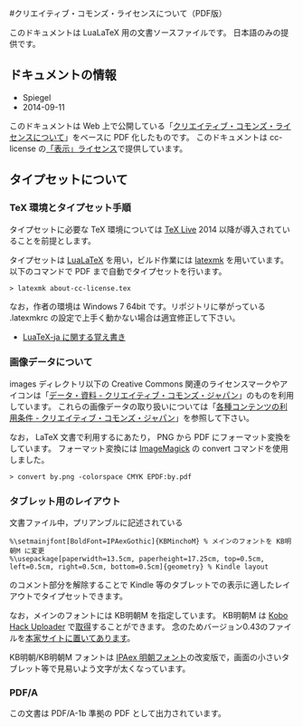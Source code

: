 #クリエイティブ・コモンズ・ライセンスについて（PDF版）

このドキュメントは LuaLaTeX 用の文書ソースファイルです。
日本語のみの提供です。

## ドキュメントの情報

- Spiegel
- 2014-09-11

このドキュメントは Web 上で公開している「[クリエイティブ・コモンズ・ライセンスについて](http://www.baldanders.info/cc-license.shtml#aboutCC)」をベースに PDF 化したものです。
このドキュメントは cc-license の[「表示」ライセンス](http://creativecommons.org/licenses/by/4.0/)で提供しています。

## タイプセットについて

### TeX 環境とタイプセット手順

タイプセットに必要な TeX 環境については [TeX Live](http://www.tug.org/texlive/) 2014 以降が導入されていることを前提とします。

タイプセットは [LuaLaTeX](http://oku.edu.mie-u.ac.jp/~okumura/texwiki/?LuaTeX) を用い，ビルド作業には [latexmk](http://oku.edu.mie-u.ac.jp/~okumura/texwiki/?Latexmk) を用いています。
以下のコマンドで PDF まで自動でタイプセットを行います。

```
> latexmk about-cc-license.tex
```

なお，作者の環境は Windows 7 64bit です。リポジトリに挙がっている .latexmkrc の設定で上手く動かない場合は適宜修正して下さい。

- [LuaTeX-ja に関する覚え書き](http://www.baldanders.info/mdwiki/#!luatexja.md)

### 画像データについて

images ディレクトリ以下の Creative Commons 関連のライセンスマークやアイコンは「[データ・資料 - クリエイティブ・コモンズ・ジャパン](http://creativecommons.jp/about/downloads/)」のものを利用しています。
これらの画像データの取り扱いについては「[各種コンテンツの利用条件 - クリエイティブ・コモンズ・ジャパン](http://creativecommons.jp/policies/)」を参照して下さい。

なお， LaTeX 文書で利用するにあたり， PNG から PDF にフォーマット変換をしています。
フォーマット変換には [ImageMagick](http://www.imagemagick.org/) の convert コマンドを使用しました。

```
> convert by.png -colorspace CMYK EPDF:by.pdf
```

### タブレット用のレイアウト

文書ファイル中，プリアンブルに記述されている

```
%\setmainjfont[BoldFont=IPAexGothic]{KBMinchoM} % メインのフォントを KB明朝M に変更
%\usepackage[paperwidth=13.5cm, paperheight=17.25cm, top=0.5cm, left=0.5cm, right=0.5cm, bottom=0.5cm]{geometry} % Kindle layout
```

のコメント部分を解除することで Kindle 等のタブレットでの表示に適したレイアウトでタイプセットできます。

なお，メインのフォントには KB明朝M を指定しています。
KB明朝M は [Kobo Hack Uploader](http://ux.getuploader.com/KOBO_HACK/) で[取得](http://ux.getuploader.com/KOBO_HACK/search?q=KBMincho)することができます。
念のためバージョン0.43のファイルを[本家サイトに置いてあります](http://www.baldanders.info/fonts/KBMincho043.zip)。

KB明朝/KB明朝M フォントは [IPAex 明朝フォント](http://ipafont.ipa.go.jp/)の改変版で，画面の小さいタブレット等で見易いよう文字が太くなっています。

### PDF/A

この文書は PDF/A-1b 準拠の PDF として出力されています。
